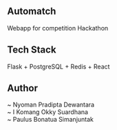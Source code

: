 ## Automatch
Webapp for competition Hackathon
## Tech Stack
Flask + PostgreSQL + Redis + React
## Author
~ Nyoman Pradipta Dewantara<br>
~ I Komang Okky Suardhana<br>
~ Paulus Bonatua Simanjuntak
